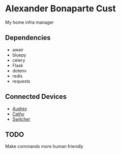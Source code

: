 # Alexander Bonaparte Cust

My home infra manager

## Dependencies
* awair
* bluepy
* celery
* Flask
* dotenv
* redis
* requests

## Connected Devices
* [Audrey](https://github.com/ybbarng/myIoT/blob/master/arduino/audrey.ino)
* [Cathy](https://github.com/ybbarng/awair)
* [Switcher](https://github.com/ybbarng/switcher)

## TODO
Make commands more human friendly
